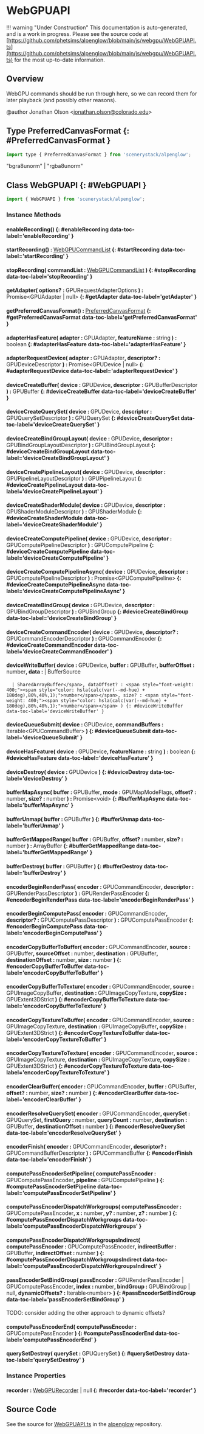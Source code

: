 # WebGPUAPI

!!! warning "Under Construction"
    This documentation is auto-generated, and is a work in progress. Please see the source code at
    [https://github.com/phetsims/alpenglow/blob/main/js/webgpu/WebGPUAPI.ts](https://github.com/phetsims/alpenglow/blob/main/js/webgpu/WebGPUAPI.ts) for the most up-to-date information.

## Overview

WebGPU commands should be run through here, so we can record them for later playback (and possibly other reasons).

@author Jonathan Olson &lt;jonathan.olson@colorado.edu&gt;

## Type PreferredCanvasFormat {: #PreferredCanvasFormat }


```js
import type { PreferredCanvasFormat } from 'scenerystack/alpenglow';
```


"bgra8unorm" | "rgba8unorm"



## Class WebGPUAPI {: #WebGPUAPI }


```js
import { WebGPUAPI } from 'scenerystack/alpenglow';
```
### Instance Methods

#### enableRecording() {: #enableRecording data-toc-label='enableRecording' }

#### startRecording() : <span style="font-weight: 400;">[WebGPUCommandList](../alpenglow/WebGPURecorder.md#WebGPUCommandList)</span> {: #startRecording data-toc-label='startRecording' }

#### stopRecording( commandList : <span style="font-weight: 400;">[WebGPUCommandList](../alpenglow/WebGPURecorder.md#WebGPUCommandList)</span> ) {: #stopRecording data-toc-label='stopRecording' }

#### getAdapter( options? : <span style="font-weight: 400;">GPURequestAdapterOptions</span> ) : <span style="font-weight: 400;">Promise&lt;GPUAdapter | <span style="color: hsla(calc(var(--md-hue) + 180deg),80%,40%,1);">null</span>&gt;</span> {: #getAdapter data-toc-label='getAdapter' }

#### getPreferredCanvasFormat() : <span style="font-weight: 400;">[PreferredCanvasFormat](../alpenglow/WebGPUAPI.md#PreferredCanvasFormat)</span> {: #getPreferredCanvasFormat data-toc-label='getPreferredCanvasFormat' }

#### adapterHasFeature( adapter : <span style="font-weight: 400;">GPUAdapter</span>, featureName : <span style="font-weight: 400;"><span style="color: hsla(calc(var(--md-hue) + 180deg),80%,40%,1);">string</span></span> ) : <span style="font-weight: 400;"><span style="color: hsla(calc(var(--md-hue) + 180deg),80%,40%,1);">boolean</span></span> {: #adapterHasFeature data-toc-label='adapterHasFeature' }

#### adapterRequestDevice( adapter : <span style="font-weight: 400;">GPUAdapter</span>, descriptor? : <span style="font-weight: 400;">GPUDeviceDescriptor</span> ) : <span style="font-weight: 400;">Promise&lt;GPUDevice | <span style="color: hsla(calc(var(--md-hue) + 180deg),80%,40%,1);">null</span>&gt;</span> {: #adapterRequestDevice data-toc-label='adapterRequestDevice' }

#### deviceCreateBuffer( device : <span style="font-weight: 400;">GPUDevice</span>, descriptor : <span style="font-weight: 400;">GPUBufferDescriptor</span> ) : <span style="font-weight: 400;">GPUBuffer</span> {: #deviceCreateBuffer data-toc-label='deviceCreateBuffer' }

#### deviceCreateQuerySet( device : <span style="font-weight: 400;">GPUDevice</span>, descriptor : <span style="font-weight: 400;">GPUQuerySetDescriptor</span> ) : <span style="font-weight: 400;">GPUQuerySet</span> {: #deviceCreateQuerySet data-toc-label='deviceCreateQuerySet' }

#### deviceCreateBindGroupLayout( device : <span style="font-weight: 400;">GPUDevice</span>, descriptor : <span style="font-weight: 400;">GPUBindGroupLayoutDescriptor</span> ) : <span style="font-weight: 400;">GPUBindGroupLayout</span> {: #deviceCreateBindGroupLayout data-toc-label='deviceCreateBindGroupLayout' }

#### deviceCreatePipelineLayout( device : <span style="font-weight: 400;">GPUDevice</span>, descriptor : <span style="font-weight: 400;">GPUPipelineLayoutDescriptor</span> ) : <span style="font-weight: 400;">GPUPipelineLayout</span> {: #deviceCreatePipelineLayout data-toc-label='deviceCreatePipelineLayout' }

#### deviceCreateShaderModule( device : <span style="font-weight: 400;">GPUDevice</span>, descriptor : <span style="font-weight: 400;">GPUShaderModuleDescriptor</span> ) : <span style="font-weight: 400;">GPUShaderModule</span> {: #deviceCreateShaderModule data-toc-label='deviceCreateShaderModule' }

#### deviceCreateComputePipeline( device : <span style="font-weight: 400;">GPUDevice</span>, descriptor : <span style="font-weight: 400;">GPUComputePipelineDescriptor</span> ) : <span style="font-weight: 400;">GPUComputePipeline</span> {: #deviceCreateComputePipeline data-toc-label='deviceCreateComputePipeline' }

#### deviceCreateComputePipelineAsync( device : <span style="font-weight: 400;">GPUDevice</span>, descriptor : <span style="font-weight: 400;">GPUComputePipelineDescriptor</span> ) : <span style="font-weight: 400;">Promise&lt;GPUComputePipeline&gt;</span> {: #deviceCreateComputePipelineAsync data-toc-label='deviceCreateComputePipelineAsync' }

#### deviceCreateBindGroup( device : <span style="font-weight: 400;">GPUDevice</span>, descriptor : <span style="font-weight: 400;">GPUBindGroupDescriptor</span> ) : <span style="font-weight: 400;">GPUBindGroup</span> {: #deviceCreateBindGroup data-toc-label='deviceCreateBindGroup' }

#### deviceCreateCommandEncoder( device : <span style="font-weight: 400;">GPUDevice</span>, descriptor? : <span style="font-weight: 400;">GPUCommandEncoderDescriptor</span> ) : <span style="font-weight: 400;">GPUCommandEncoder</span> {: #deviceCreateCommandEncoder data-toc-label='deviceCreateCommandEncoder' }

#### deviceWriteBuffer( device : <span style="font-weight: 400;">GPUDevice</span>, buffer : <span style="font-weight: 400;">GPUBuffer</span>, bufferOffset : <span style="font-weight: 400;"><span style="color: hsla(calc(var(--md-hue) + 180deg),80%,40%,1);">number</span></span>, data : <span style="font-weight: 400;">| BufferSource
      | SharedArrayBuffer</span>, dataOffset? : <span style="font-weight: 400;"><span style="color: hsla(calc(var(--md-hue) + 180deg),80%,40%,1);">number</span></span>, size? : <span style="font-weight: 400;"><span style="color: hsla(calc(var(--md-hue) + 180deg),80%,40%,1);">number</span></span> ) {: #deviceWriteBuffer data-toc-label='deviceWriteBuffer' }

#### deviceQueueSubmit( device : <span style="font-weight: 400;">GPUDevice</span>, commandBuffers : <span style="font-weight: 400;">Iterable&lt;GPUCommandBuffer&gt;</span> ) {: #deviceQueueSubmit data-toc-label='deviceQueueSubmit' }

#### deviceHasFeature( device : <span style="font-weight: 400;">GPUDevice</span>, featureName : <span style="font-weight: 400;"><span style="color: hsla(calc(var(--md-hue) + 180deg),80%,40%,1);">string</span></span> ) : <span style="font-weight: 400;"><span style="color: hsla(calc(var(--md-hue) + 180deg),80%,40%,1);">boolean</span></span> {: #deviceHasFeature data-toc-label='deviceHasFeature' }

#### deviceDestroy( device : <span style="font-weight: 400;">GPUDevice</span> ) {: #deviceDestroy data-toc-label='deviceDestroy' }

#### bufferMapAsync( buffer : <span style="font-weight: 400;">GPUBuffer</span>, mode : <span style="font-weight: 400;">GPUMapModeFlags</span>, offset? : <span style="font-weight: 400;"><span style="color: hsla(calc(var(--md-hue) + 180deg),80%,40%,1);">number</span></span>, size? : <span style="font-weight: 400;"><span style="color: hsla(calc(var(--md-hue) + 180deg),80%,40%,1);">number</span></span> ) : <span style="font-weight: 400;">Promise&lt;<span style="color: hsla(calc(var(--md-hue) + 180deg),80%,40%,1);">void</span>&gt;</span> {: #bufferMapAsync data-toc-label='bufferMapAsync' }

#### bufferUnmap( buffer : <span style="font-weight: 400;">GPUBuffer</span> ) {: #bufferUnmap data-toc-label='bufferUnmap' }

#### bufferGetMappedRange( buffer : <span style="font-weight: 400;">GPUBuffer</span>, offset? : <span style="font-weight: 400;"><span style="color: hsla(calc(var(--md-hue) + 180deg),80%,40%,1);">number</span></span>, size? : <span style="font-weight: 400;"><span style="color: hsla(calc(var(--md-hue) + 180deg),80%,40%,1);">number</span></span> ) : <span style="font-weight: 400;">ArrayBuffer</span> {: #bufferGetMappedRange data-toc-label='bufferGetMappedRange' }

#### bufferDestroy( buffer : <span style="font-weight: 400;">GPUBuffer</span> ) {: #bufferDestroy data-toc-label='bufferDestroy' }

#### encoderBeginRenderPass( encoder : <span style="font-weight: 400;">GPUCommandEncoder</span>, descriptor : <span style="font-weight: 400;">GPURenderPassDescriptor</span> ) : <span style="font-weight: 400;">GPURenderPassEncoder</span> {: #encoderBeginRenderPass data-toc-label='encoderBeginRenderPass' }

#### encoderBeginComputePass( encoder : <span style="font-weight: 400;">GPUCommandEncoder</span>, descriptor? : <span style="font-weight: 400;">GPUComputePassDescriptor</span> ) : <span style="font-weight: 400;">GPUComputePassEncoder</span> {: #encoderBeginComputePass data-toc-label='encoderBeginComputePass' }

#### encoderCopyBufferToBuffer( encoder : <span style="font-weight: 400;">GPUCommandEncoder</span>, source : <span style="font-weight: 400;">GPUBuffer</span>, sourceOffset : <span style="font-weight: 400;"><span style="color: hsla(calc(var(--md-hue) + 180deg),80%,40%,1);">number</span></span>, destination : <span style="font-weight: 400;">GPUBuffer</span>, destinationOffset : <span style="font-weight: 400;"><span style="color: hsla(calc(var(--md-hue) + 180deg),80%,40%,1);">number</span></span>, size : <span style="font-weight: 400;"><span style="color: hsla(calc(var(--md-hue) + 180deg),80%,40%,1);">number</span></span> ) {: #encoderCopyBufferToBuffer data-toc-label='encoderCopyBufferToBuffer' }

#### encoderCopyBufferToTexture( encoder : <span style="font-weight: 400;">GPUCommandEncoder</span>, source : <span style="font-weight: 400;">GPUImageCopyBuffer</span>, destination : <span style="font-weight: 400;">GPUImageCopyTexture</span>, copySize : <span style="font-weight: 400;">GPUExtent3DStrict</span> ) {: #encoderCopyBufferToTexture data-toc-label='encoderCopyBufferToTexture' }

#### encoderCopyTextureToBuffer( encoder : <span style="font-weight: 400;">GPUCommandEncoder</span>, source : <span style="font-weight: 400;">GPUImageCopyTexture</span>, destination : <span style="font-weight: 400;">GPUImageCopyBuffer</span>, copySize : <span style="font-weight: 400;">GPUExtent3DStrict</span> ) {: #encoderCopyTextureToBuffer data-toc-label='encoderCopyTextureToBuffer' }

#### encoderCopyTextureToTexture( encoder : <span style="font-weight: 400;">GPUCommandEncoder</span>, source : <span style="font-weight: 400;">GPUImageCopyTexture</span>, destination : <span style="font-weight: 400;">GPUImageCopyTexture</span>, copySize : <span style="font-weight: 400;">GPUExtent3DStrict</span> ) {: #encoderCopyTextureToTexture data-toc-label='encoderCopyTextureToTexture' }

#### encoderClearBuffer( encoder : <span style="font-weight: 400;">GPUCommandEncoder</span>, buffer : <span style="font-weight: 400;">GPUBuffer</span>, offset? : <span style="font-weight: 400;"><span style="color: hsla(calc(var(--md-hue) + 180deg),80%,40%,1);">number</span></span>, size? : <span style="font-weight: 400;"><span style="color: hsla(calc(var(--md-hue) + 180deg),80%,40%,1);">number</span></span> ) {: #encoderClearBuffer data-toc-label='encoderClearBuffer' }

#### encoderResolveQuerySet( encoder : <span style="font-weight: 400;">GPUCommandEncoder</span>, querySet : <span style="font-weight: 400;">GPUQuerySet</span>, firstQuery : <span style="font-weight: 400;"><span style="color: hsla(calc(var(--md-hue) + 180deg),80%,40%,1);">number</span></span>, queryCount : <span style="font-weight: 400;"><span style="color: hsla(calc(var(--md-hue) + 180deg),80%,40%,1);">number</span></span>, destination : <span style="font-weight: 400;">GPUBuffer</span>, destinationOffset : <span style="font-weight: 400;"><span style="color: hsla(calc(var(--md-hue) + 180deg),80%,40%,1);">number</span></span> ) {: #encoderResolveQuerySet data-toc-label='encoderResolveQuerySet' }

#### encoderFinish( encoder : <span style="font-weight: 400;">GPUCommandEncoder</span>, descriptor? : <span style="font-weight: 400;">GPUCommandBufferDescriptor</span> ) : <span style="font-weight: 400;">GPUCommandBuffer</span> {: #encoderFinish data-toc-label='encoderFinish' }

#### computePassEncoderSetPipeline( computePassEncoder : <span style="font-weight: 400;">GPUComputePassEncoder</span>, pipeline : <span style="font-weight: 400;">GPUComputePipeline</span> ) {: #computePassEncoderSetPipeline data-toc-label='computePassEncoderSetPipeline' }

#### computePassEncoderDispatchWorkgroups( computePassEncoder : <span style="font-weight: 400;">GPUComputePassEncoder</span>, x : <span style="font-weight: 400;"><span style="color: hsla(calc(var(--md-hue) + 180deg),80%,40%,1);">number</span></span>, y? : <span style="font-weight: 400;"><span style="color: hsla(calc(var(--md-hue) + 180deg),80%,40%,1);">number</span></span>, z? : <span style="font-weight: 400;"><span style="color: hsla(calc(var(--md-hue) + 180deg),80%,40%,1);">number</span></span> ) {: #computePassEncoderDispatchWorkgroups data-toc-label='computePassEncoderDispatchWorkgroups' }

#### computePassEncoderDispatchWorkgroupsIndirect( computePassEncoder : <span style="font-weight: 400;">GPUComputePassEncoder</span>, indirectBuffer : <span style="font-weight: 400;">GPUBuffer</span>, indirectOffset : <span style="font-weight: 400;"><span style="color: hsla(calc(var(--md-hue) + 180deg),80%,40%,1);">number</span></span> ) {: #computePassEncoderDispatchWorkgroupsIndirect data-toc-label='computePassEncoderDispatchWorkgroupsIndirect' }

#### passEncoderSetBindGroup( passEncoder : <span style="font-weight: 400;">GPURenderPassEncoder | GPUComputePassEncoder</span>, index : <span style="font-weight: 400;"><span style="color: hsla(calc(var(--md-hue) + 180deg),80%,40%,1);">number</span></span>, bindGroup : <span style="font-weight: 400;">GPUBindGroup | <span style="color: hsla(calc(var(--md-hue) + 180deg),80%,40%,1);">null</span></span>, dynamicOffsets? : <span style="font-weight: 400;">Iterable&lt;<span style="color: hsla(calc(var(--md-hue) + 180deg),80%,40%,1);">number</span>&gt;</span> ) {: #passEncoderSetBindGroup data-toc-label='passEncoderSetBindGroup' }

TODO: consider adding the other approach to dynamic offsets?

#### computePassEncoderEnd( computePassEncoder : <span style="font-weight: 400;">GPUComputePassEncoder</span> ) {: #computePassEncoderEnd data-toc-label='computePassEncoderEnd' }

#### querySetDestroy( querySet : <span style="font-weight: 400;">GPUQuerySet</span> ) {: #querySetDestroy data-toc-label='querySetDestroy' }

### Instance Properties

#### recorder : <span style="font-weight: 400;">[WebGPURecorder](../alpenglow/WebGPURecorder.md) | <span style="color: hsla(calc(var(--md-hue) + 180deg),80%,40%,1);">null</span></span> {: #recorder data-toc-label='recorder' }



## Source Code

See the source for [WebGPUAPI.ts](https://github.com/phetsims/alpenglow/blob/main/js/webgpu/WebGPUAPI.ts) in the [alpenglow](https://github.com/phetsims/alpenglow) repository.
